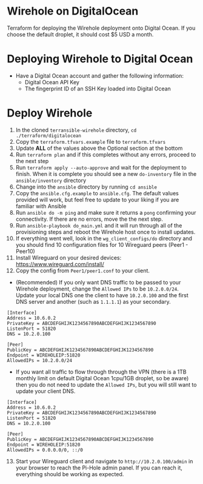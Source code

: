 # Wirehole on DigitalOcean

Terraform for deploying the Wirehole deployment onto Digital Ocean. If you choose the default droplet, it should cost $5 USD a month.

# Deploying Wirehole to Digital Ocean

* Have a Digital Ocean account and gather the following information:
  * Digital Ocean API Key
  * The fingerprint ID of an SSH Key loaded into Digital Ocean

# Deploy Wirehole

1. In the cloned `terransible-wirehole` directory, `cd ./terraform/digitalocean`
2. Copy the `terraform.tfvars.example` file to `terraform.tfvars`
3. Update **ALL** of the values above the Optional section at the bottom
4. Run `terraform plan` and if this completes without any errors, proceed to the next step
5. Run `terraform apply --auto-approve` and wait for the deployment to finish. When it is complete you should see a new `do-inventory` file in the `ansible/inventory` directory
6. Change into the `ansible` directory by running `cd ansible`
7. Copy the `ansible.cfg.example` to `ansible.cfg`. The default values provided will work, but feel free to update to your liking if you are familiar with Ansible
8. Run `ansible do -m ping` and make sure it returns a `pong` confirming your connectivity. If there are no errors, move the the next step.
9. Run `ansible-playbook do_main.yml` and it will run through all of the provisioning steps and reboot the Wirehole host once to install updates.
10. If everything went well, look in the `wg_client_configs/do` directory and you should find 10 configuration files for 10 Wireguard peers (Peer1 - Peer10)
11. Install Wireguard on your desired devices: https://www.wireguard.com/install/
12. Copy the config from `Peer1/peer1.conf` to your client.
  * (Recommended) If you only want DNS traffic to be passed to your Wirehole deployment, change the `Allowed IPs` to be `10.2.0.0/24`. Update your local DNS one the client to have `10.2.0.100` and the first DNS server and another (such as `1.1.1.1`) as your secondary.
  ```
[Interface]
Address = 10.6.0.2
PrivateKey = ABCDEFGHIJK1234567890ABCDEFGHIJK1234567890
ListenPort = 51820
DNS = 10.2.0.100

[Peer]
PublicKey = ABCDEFGHIJK1234567890ABCDEFGHIJK1234567890
Endpoint = WIREHOLEIP:51820
AllowedIPs = 10.2.0.0/24
  ```
  * If you want all traffic to flow through through the VPN (there is a 1TB monthly limit on default Digital Ocean 1cpu/1GB droplet, so be aware) then you do not need to update the `Allowed IPs`, but you will still want to update your client DNS.
  ```
  [Interface]
Address = 10.6.0.2
PrivateKey = ABCDEFGHIJK1234567890ABCDEFGHIJK1234567890
ListenPort = 51820
DNS = 10.2.0.100

[Peer]
PublicKey = ABCDEFGHIJK1234567890ABCDEFGHIJK1234567890
Endpoint = WIREHOLEIP:51820
AllowedIPs = 0.0.0.0/0, ::/0
  ```
13. Start your Wireguard client and navigate to `http://10.2.0.100/admin` in your browser to reach the Pi-Hole admin panel. If you can reach it, everything should be working as expected.

